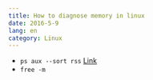 ```yaml
---
title: How to diagnose memory in linux
date: 2016-5-9
lang: en
category: Linux
---
```


* `ps aux --sort rss` [Link](http://alvinalexander.com/linux/unix-linux-process-memory-sort-ps-command-cpu)
* `free -m`
